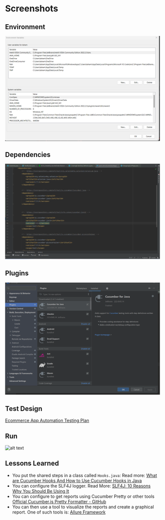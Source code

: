 # Screenshots

## Environment
![alt text](./documentation/environment.png)

## Dependencies
![alt text](./documentation/dependencies.png)

## Plugins
![alt text](./documentation/plugins.png)

## Test Design
[Ecommerce App Automation Testing Plan](https://docs.google.com/spreadsheets/d/1ENdAykIvCrKsVX8TBpTLmk9xehTGYHMcB_7VIkMQFZI/edit#gid=1093598114)

## Run
![alt text](./documentation/ECommerceTesting.gif)


## Lessons Learned

* You put the shared steps in a class called `Hooks.java`: Read more: [What are Cucumber Hooks And How to Use Cucumber Hooks in Java](https://www.toolsqa.com/cucumber/cucumber-hooks/)
* You can configure the SLF4J logger. Read More: [SLF4J: 10 Reasons Why You Should Be Using It](https://stackify.com/slf4j-java/)
* You can configure to get reports using Cucumber Pretty or other tools [Official Cucumber.js Pretty Formatter - GitHub](https://github.com/cucumber/cucumber-js-pretty-formatter)
* You can then use a tool to visualize the reports and create a graphical report. One of such tools is: [Allure Framework](https://docs.qameta.io/allure/)
